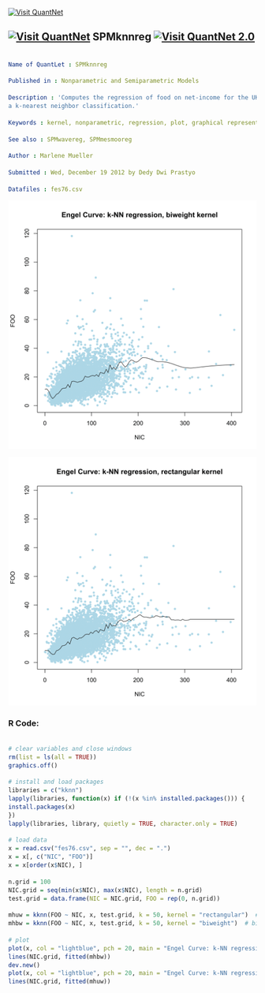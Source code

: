 
[<img src="https://github.com/QuantLet/Styleguide-and-FAQ/blob/master/pictures/banner.png" width="888" alt="Visit QuantNet">](http://quantlet.de/)

## [<img src="https://github.com/QuantLet/Styleguide-and-FAQ/blob/master/pictures/qloqo.png" alt="Visit QuantNet">](http://quantlet.de/) **SPMknnreg** [<img src="https://github.com/QuantLet/Styleguide-and-FAQ/blob/master/pictures/QN2.png" width="60" alt="Visit QuantNet 2.0">](http://quantlet.de/)

```yaml

Name of QuantLet : SPMknnreg

Published in : Nonparametric and Semiparametric Models

Description : 'Computes the regression of food on net-income for the UK 1976 expenditure data using
a k-nearest neighbor classification.'

Keywords : kernel, nonparametric, regression, plot, graphical representation, data visualization

See also : SPMwavereg, SPMmesmooreg

Author : Marlene Mueller

Submitted : Wed, December 19 2012 by Dedy Dwi Prastyo

Datafiles : fes76.csv

```

![Picture1](SPMknnreg_1-1.png)

![Picture2](SPMknnreg_2-1.png)


### R Code:
```r

# clear variables and close windows
rm(list = ls(all = TRUE))
graphics.off()

# install and load packages
libraries = c("kknn")
lapply(libraries, function(x) if (!(x %in% installed.packages())) {
install.packages(x)
})
lapply(libraries, library, quietly = TRUE, character.only = TRUE)

# load data
x = read.csv("fes76.csv", sep = "", dec = ".")
x = x[, c("NIC", "FOO")]
x = x[order(x$NIC), ]

n.grid = 100
NIC.grid = seq(min(x$NIC), max(x$NIC), length = n.grid)
test.grid = data.frame(NIC = NIC.grid, FOO = rep(0, n.grid))

mhuw = kknn(FOO ~ NIC, x, test.grid, k = 50, kernel = "rectangular")  # unweighted knn
mhbw = kknn(FOO ~ NIC, x, test.grid, k = 50, kernel = "biweight")  # biweighted knn

# plot
plot(x, col = "lightblue", pch = 20, main = "Engel Curve: k-NN regression, biweight kernel")
lines(NIC.grid, fitted(mhbw))
dev.new()
plot(x, col = "lightblue", pch = 20, main = "Engel Curve: k-NN regression, rectangular kernel")
lines(NIC.grid, fitted(mhuw))

```

